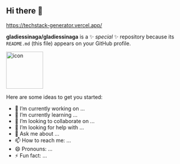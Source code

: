 ## Hi there 👋 

https://techstack-generator.vercel.app/

**gladiessinaga/gladiessinaga** is a ✨ _special_ ✨ repository because its `README.md` (this file) appears on your GitHub profile.

<div style="display: flex; align-items: flex-start;"><img src="https://techstack-generator.vercel.app/github-icon.svg" alt="icon" width="100" height="100" /></div>

Here are some ideas to get you started:

- 🔭 I’m currently working on ...
- 🌱 I’m currently learning ...
- 👯 I’m looking to collaborate on ...
- 🤔 I’m looking for help with ...
- 💬 Ask me about ...
- 📫 How to reach me: ...
- 😄 Pronouns: ...
- ⚡ Fun fact: ...
